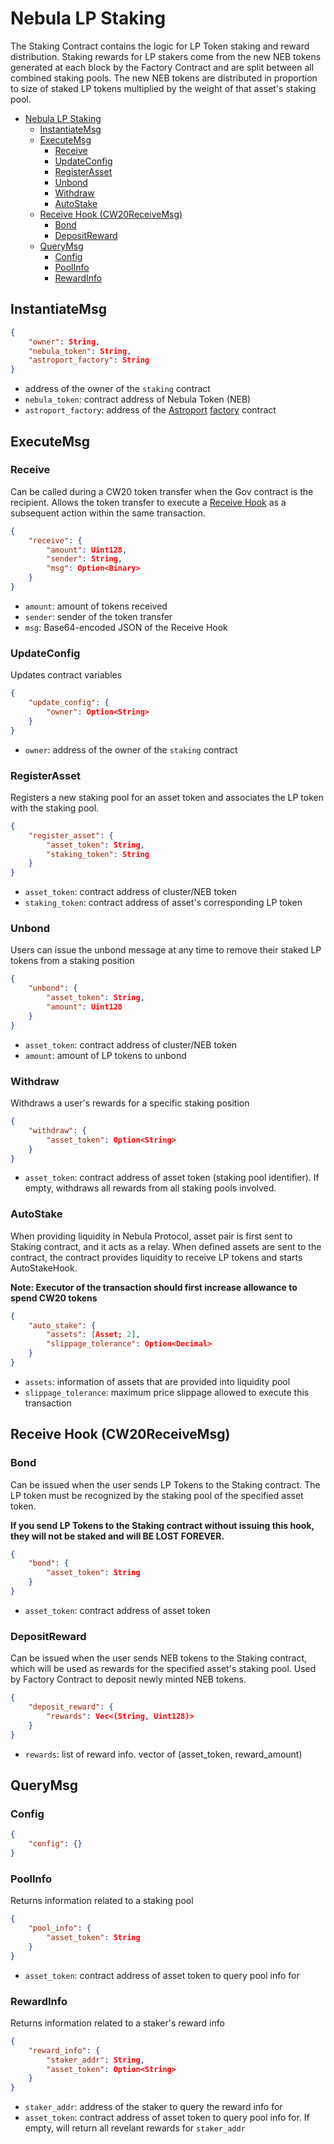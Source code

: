 # Nebula LP Staking

The Staking Contract contains the logic for LP Token staking and reward distribution. Staking rewards for LP stakers come from the new NEB tokens generated at each block by the Factory Contract and are split between all combined staking pools. The new NEB tokens are distributed in proportion to size of staked LP tokens multiplied by the weight of that asset's staking pool.

- [Nebula LP Staking](#nebula-lp-staking)
  - [InstantiateMsg](#instantiatemsg)
  - [ExecuteMsg](#executemsg)
    - [Receive](#receive)
    - [UpdateConfig](#updateconfig)
    - [RegisterAsset](#registerasset)
    - [Unbond](#unbond)
    - [Withdraw](#withdraw)
    - [AutoStake](#autostake)
  - [Receive Hook (CW20ReceiveMsg)](#receive-hook-cw20receivemsg)
    - [Bond](#bond)
    - [DepositReward](#depositreward)
  - [QueryMsg](#querymsg)
    - [Config](#config)
    - [PoolInfo](#poolinfo)
    - [RewardInfo](#rewardinfo)

## InstantiateMsg

```json
{
    "owner": String,
    "nebula_token": String,
    "astroport_factory": String
}
```

- address of the owner of the `staking` contract
- `nebula_token`: contract address of Nebula Token (NEB)
- `astroport_factory`: address of the [Astroport](https://astroport.fi) [factory](https://github.com/astroport-fi/astroport-core/tree/main/contracts/factory) contract

## ExecuteMsg

### Receive

Can be called during a CW20 token transfer when the Gov contract is the recipient. Allows the token transfer to execute a [Receive Hook](#receive-hook-cw20receivemsg) as a subsequent action within the same transaction.

```json
{
    "receive": {
        "amount": Uint128,
        "sender": String,
        "msg": Option<Binary>
    }
}
```

- `amount`: amount of tokens received
- `sender`: sender of the token transfer
- `msg`: Base64-encoded JSON of the Receive Hook

### UpdateConfig

Updates contract variables

```json
{
    "update_config": {
        "owner": Option<String>
    }
}
```

- `owner`: address of the owner of the `staking` contract

### RegisterAsset

Registers a new staking pool for an asset token and associates the LP token with the staking pool.

```json
{
    "register_asset": {
        "asset_token": String,
        "staking_token": String
    }
}
```

- `asset_token`: contract address of cluster/NEB token
- `staking_token`: contract address of asset's corresponding LP token

### Unbond

Users can issue the unbond message at any time to remove their staked LP tokens from a staking position

```json
{
    "unbond": {
        "asset_token": String,
        "amount": Uint128
    }
}
```

- `asset_token`: contract address of cluster/NEB token
- `amount`: amount of LP tokens to unbond

### Withdraw

Withdraws a user's rewards for a specific staking position

```json
{
    "withdraw": {
        "asset_token": Option<String>
    }
}
```

- `asset_token`: contract address of asset token (staking pool identifier). If empty, withdraws all rewards from all staking pools involved.

### AutoStake

When providing liquidity in Nebula Protocol, asset pair is first sent to Staking contract, and it acts as a relay. When defined assets are sent to the contract, the contract provides liquidity to receive LP tokens and starts AutoStakeHook.

**Note: Executor of the transaction should first increase allowance to spend CW20 tokens**

```json
{
    "auto_stake": {
        "assets": [Asset; 2],
        "slippage_tolerance": Option<Decimal>
    }
}
```

- `assets`: information of assets that are provided into liquidity pool
- `slippage_tolerance`: maximum price slippage allowed to execute this transaction

## Receive Hook (CW20ReceiveMsg)

### Bond

Can be issued when the user sends LP Tokens to the Staking contract. The LP token must be recognized by the staking pool of the specified asset token.

**If you send LP Tokens to the Staking contract without issuing this hook, they will not be staked and will BE LOST FOREVER.**

```json
{
    "bond": {
        "asset_token": String
    }
}
```

- `asset_token`: contract address of asset token

### DepositReward

Can be issued when the user sends NEB tokens to the Staking contract, which will be used as rewards for the specified asset's staking pool. Used by Factory Contract to deposit newly minted NEB tokens.

```json
{
    "deposit_reward": {
        "rewards": Vec<(String, Uint128)>
    }
}
```

- `rewards`: list of reward info. vector of (asset_token, reward_amount)

## QueryMsg

### Config

```json
{
    "config": {}
}
```

### PoolInfo

Returns information related to a staking pool

```json
{
    "pool_info": {
        "asset_token": String
    }
}
```

- `asset_token`: contract address of asset token to query pool info for

### RewardInfo

Returns information related to a staker's reward info

```json
{
    "reward_info": {
        "staker_addr": String,
        "asset_token": Option<String>
    }
}
```

- `staker_addr`: address of the staker to query the reward info for
- `asset_token`: contract address of asset token to query pool info for. If empty, will return all revelant rewards for `staker_addr`